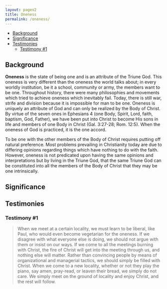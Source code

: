 ```yaml
---
layout: pagev2
title: Oneness
permalink: /oneness/
---
```

- [Background](#background)
- [Significance](#significance)
- [Testimonies](#testimonies)
  - [Testimony #1](#testimony-1)

## Background

**Oneness** is the state of being one and is an attribute of the Triune God. This oneness is very different than the oneness the world talks about; in every worldly institution, be it a school, community or army, the members want to be one. Throughout history, there were many philosophies and movements which tried to achieve oneness which inevitably fail. Today, there is still war, strife and division because it is impossible for man to be one. Oneness is uniquely an attribute of God and can only be realized by the Body of Christ. By virtue of the seven ones in Ephesians 4 (one Body, Spirit, Lord, faith, baptism, God, Father), we have been put into Christ to become His sons in life and members of one Body in Christ (Gal. 3:27-28; Rom. 12:5). When the oneness of God is practiced, it is the one accord.

To be one with the other members of the Body of Christ requires putting off natural preference. Most problems prevailing in Christianity today are due to differing opinions regarding things which have nothing to do with the faith. However, oneness is not predicated upon having the same opinions and interpretations but by living in the Triune God, that the same Triune God can be constituted into all the members of the Body of Christ that they may be one intrinsically.

## Significance

## Testimonies

### Testimony #1

> When we meet at a certain locality, we must learn to be liberal, like Paul, who would even become vegetarian for the oneness. If we disagree with what everyone else is doing, we should not argue with them or insist on our ways. If we come to all the meetings burning with Christ, the fire of Christ will get into the meeting through us, and nothing else will matter. Rather than convincing people by means of organizational and managerial tactics, we should simply be filled with Christ. When we come to a new locality, whether or not they play the piano, say amen, pray-read, or leaven their bread, we simply do not care. We simply meet on the ground of locality and enjoy Christ, and the rest will follow.
